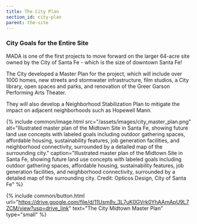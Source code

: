 ```yaml
---
title: The City Plan
section_id: city-plan
parent: the-site
---
```


### City Goals for the Entire Site

MADA is one of the first projects to move forward on the larger 64-acre site owned by the City of Santa Fe - which is the size of downtown Santa Fe!

The City developed a Master Plan for the project, which will include over 1000 homes, new streets and stormwater infrastructure, film studios, a City library, open spaces and parks, and renovation of the Greer Garson Performing Arts Theater.

They will also develop a Neighborhood Stabilization Plan to mitigate the impact on adjacent neighborhoods such as Hopewell Mann.

{% include common/image.html
  src="/assets/images/city_master_plan.png"
  alt="Illustrated master plan of the Midtown Site in Santa Fe, showing future land use concepts with labeled goals including outdoor gathering spaces, affordable housing, sustainability features, job generation facilities, and neighborhood connectivity, surrounded by a detailed map of the surrounding city."
  caption="Illustrated master plan of the Midtown Site in Santa Fe, showing future land use concepts with labeled goals including outdoor gathering spaces, affordable housing, sustainability features, job generation facilities, and neighborhood connectivity, surrounded by a detailed map of the surrounding city. Credit: Opticos Design, City of Santa Fe"
%}

{% include common/button.html url="https://drive.google.com/file/d/11Usm8v_3L7uK0GVrk0YhAAmApU9L7ZCM/view?usp=drive_link" text="The City Midtown Master Plan" type="small" %}

